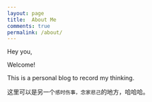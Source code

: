 ```yaml
---
layout: page
title:  About Me
comments: true
permalink: /about/
---
```


Hey you,

Welcome!

This is a personal blog to record my thinking.

这里可以是另一个`感时伤事，念家悲己`的地方，哈哈哈。
